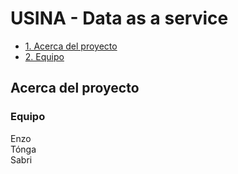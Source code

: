 # USINA - Data as a service

- [1. Acerca del proyecto](#1-acerca-del-proyecto)
- [2. Equipo](#2-equipo)

## Acerca del proyecto

### Equipo

Enzo<br> Tónga<br> Sabri<br>
